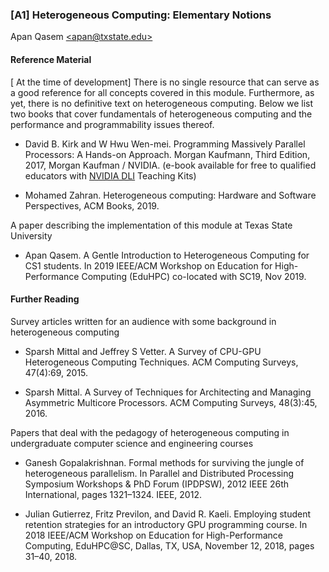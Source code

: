 ### [A1] Heterogeneous Computing: Elementary Notions
Apan Qasem [\<apan@txstate.edu\>](mailto:apan@txstate.edu)

#### <a href="references"></a>Reference Material

[ At the time of development] There is no single resource that can serve as a good reference for all
concepts covered in this module. Furthermore, as yet, there is no definitive text on
heterogeneous computing. Below we list two books that cover fundamentals of heterogeneous computing
and the performance and programmability issues thereof. 


* David B. Kirk and W Hwu Wen-mei. Programming Massively Parallel Processors: A Hands-on Approach.
  Morgan Kaufmann, Third Edition, 2017, Morgan Kaufman / NVIDIA. (e-book available for free to qualified
  educators with [NVIDIA DLI](https://www.nvidia.com/en-us/training/) Teaching Kits)

* Mohamed Zahran. Heterogeneous computing: Hardware and Software Perspectives, ACM Books, 2019.

A paper describing the implementation of this module at Texas State University 

* Apan Qasem. A Gentle Introduction to Heterogeneous Computing for CS1 students. In 2019 IEEE/ACM
  Workshop on Education for High-Performance Computing (EduHPC) co-located with SC19, Nov 2019.

#### Further Reading 

Survey articles written for an audience with some background in heterogeneous computing

* Sparsh Mittal and Jeffrey S Vetter. A Survey of CPU-GPU Heterogeneous Computing Techniques. ACM
  Computing Surveys, 47(4):69, 2015. 

* Sparsh Mittal. A Survey of Techniques for Architecting and Managing Asymmetric Multicore
  Processors. ACM Computing Surveys, 48(3):45, 2016.
  
Papers that deal with the pedagogy of heterogeneous computing in undergraduate computer science and
engineering courses 

* Ganesh Gopalakrishnan. Formal methods for surviving the jungle of heterogeneous parallelism. In
  Parallel and Distributed Processing Symposium Workshops & PhD Forum (IPDPSW), 2012 IEEE 26th
  International, pages 1321–1324. IEEE, 2012. 

* Julian Gutierrez, Fritz Previlon, and David R. Kaeli. Employing student retention strategies for
  an introductory GPU programming course. In 2018 IEEE/ACM Workshop on Education for
  High-Performance Computing, EduHPC@SC, Dallas, TX, USA, November 12, 2018, pages 31–40, 2018.
